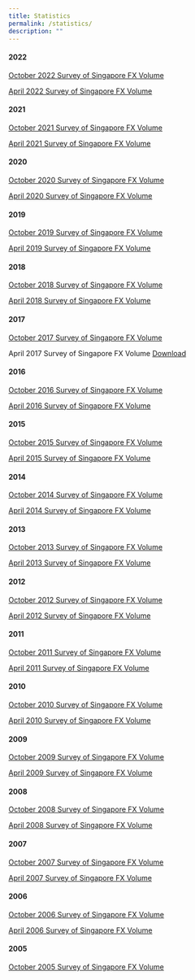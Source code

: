 ```yaml
---
title: Statistics
permalink: /statistics/
description: ""
---
```

#### 2022 ####

[October 2022
Survey of Singapore FX Volume](/files/Survey/2022-10%20Survey%20FX.xlsx)

[April 2022
Survey of Singapore FX Volume](/files/Survey/2022-04%20Survey%20FX.xlsx)
 
#### 2021 ####

[October 2021
Survey of Singapore FX Volume](/files/Survey/2021-10%20Survey%20FX.xlsx)

[April 2021
Survey of Singapore FX Volume](/files/Survey/2021-04%20Survey%20FX.xlsx)

#### 2020 ####

[October 2020
Survey of Singapore FX Volume](/files/Survey/2020-10%20Survey%20FX.xlsx)

[April 2020
Survey of Singapore FX Volume](/files/Survey/2020-04%20Survey%20FX.xlsx) 

#### 2019 ####

[October 2019
Survey of Singapore FX Volume](/files/Survey/2019-10%20Survey%20FX.xlsx)

[April 2019
Survey of Singapore FX Volume](/files/Survey/2019-04%20Survey%20FX.xlsx)

#### 2018 ####

[October 2018
Survey of Singapore FX Volume](/files/Survey/2018-10%20Survey%20FX.xlsx)

[April 2018
Survey of Singapore FX Volume](/files/Survey/2018-04%20Survey%20FX.xlsx)

#### 2017 ####

[October 2017
Survey of Singapore FX Volume](/files/Survey/2017-10%20Survey%20FX.xlsx)

April 2017
Survey of Singapore FX Volume
[Download](/files/Survey/2017-04%20Survey%20FX.xlsx)

#### 2016 ####

[October 2016
Survey of Singapore FX Volume](/files/Survey/2016-10%20Survey%20FX.pdf)

[April 2016
Survey of Singapore FX Volume](/files/Survey/2016-04%20Survey%20FX.pdf)

#### 2015 ####

[October 2015
Survey of Singapore FX Volume](/files/Survey/2015-10%20Survey%20FX.pdf)

[April 2015
Survey of Singapore FX Volume](/files/Survey/2015-04%20Survey%20FX.pdf)

#### 2014 ####

[October 2014
Survey of Singapore FX Volume](/files/Survey/2014-10%20Survey%20FX.pdf)

[April 2014
Survey of Singapore FX Volume](/files/Survey/2014-04%20Survey%20FX.pdf)

#### 2013 ####

[October 2013
Survey of Singapore FX Volume](/files/Survey/2013-10%20Survey%20FX.pdf)

[April 2013
Survey of Singapore FX Volume](/files/Survey/2013-04%20Survey%20FX.pdf)

#### 2012 ####

[October 2012
Survey of Singapore FX Volume](/files/Survey/2012-10%20Survey%20FX.pdf)

[April 2012
Survey of Singapore FX Volume](/files/Survey/2012-04%20Survey%20FX.pdf)

#### 2011 ####

[October 2011
Survey of Singapore FX Volume](/files/Survey/2011-10%20Survey%20FX.pdf)

[April 2011
Survey of Singapore FX Volume](/files/Survey/2011-04%20Survey%20FX.pdf)

#### 2010 ####

[October 2010
Survey of Singapore FX Volume](/files/Survey/2010-10%20Survey%20FX.pdf)

[April 2010
Survey of Singapore FX Volume](/files/Survey/2010-04%20Survey%20FX.pdf)

#### 2009 ####

[October 2009
Survey of Singapore FX Volume](/files/Survey/2009-10%20Survey%20FX.pdf)

[April 2009
Survey of Singapore FX Volume](/files/Survey/2009-04%20Survey%20FX.pdf)

#### 2008 ####

[October 2008
Survey of Singapore FX Volume](/files/Survey/2008-10%20Survey%20FX.pdf)

[April 2008
Survey of Singapore FX Volume](/files/Survey/2008-04%20Survey%20FX.pdf)

#### 2007 ####

[October 2007
Survey of Singapore FX Volume](/files/Survey/2007-10%20Survey%20FX.pdf)

[April 2007
Survey of Singapore FX Volume](/files/Survey/2007-04%20Survey%20FX.pdf)

#### 2006 ####

[October 2006
Survey of Singapore FX Volume](/files/Survey/2006-10%20Survey%20FX.pdf)

[April 2006
Survey of Singapore FX Volume](/files/Survey/2006-04%20Survey%20FX.pdf)

#### 2005 ####

[October 2005
Survey of Singapore FX Volume](/files/Survey/2005-10%20Survey%20FX.pdf)
